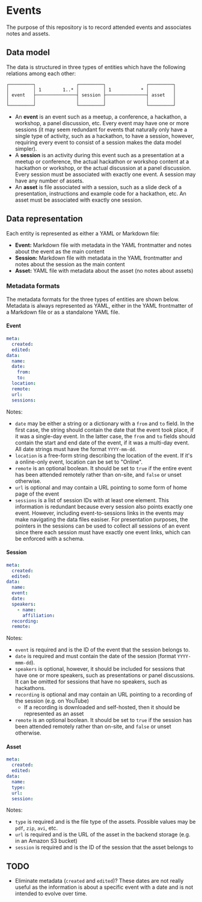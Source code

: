 # Events

The purpose of this repository is to record attended events and associates notes and assets.

## Data model

The data is structured in three types of entities which have the following relations among each other:

```
┌─────────┐               ┌─────────┐               ┌─────────┐
│         │ 1        1..* │         │ 1           * │         │
│ event   ├───────────────┤ session ├───────────────┤ asset   │
│         │               │         │               │         │
└─────────┘               └─────────┘               └─────────┘
```

- An **event** is an event such as a meetup, a conference, a hackathon, a workshop, a panel discussion, etc. Every event may have one or more sessions (it may seem redundant for events that naturally only have a single type of activity, such as a hackathon, to have a session, however, requiring every event to consist of a session makes the data model simpler).
- A **session** is an activity during this event such as a presentation at a meetup or conference, the actual hackathon or workshop content at a hackathon or workshop, or the actual discussion at a panel discussion. Every session must be associated with exactly one event. A session may have any number of assets.
- An **asset** is file associated with a session, such as a slide deck of a presentation, instructions and example code for a hackathon, etc. An asset must be associated with exactly one session.

## Data representation

Each entity is represented as either a YAML or Markdown file:

- **Event:** Markdown file with metadata in the YAML frontmatter and notes about the event as the main content
- **Session:** Markdown file with metadata in the YAML frontmatter and notes about the session as the main content
- **Asset:** YAML file with metadata about the asset (no notes about assets)

### Metadata formats

The metadata formats for the three types of entities are shown below. Metadata is always represented as YAML, either in the YAML frontmatter of a Markdown file or as a standalone YAML file.

#### Event

```yaml
meta:
  created: 
  edited:
data:
  name:
  date:
    from:
    to:
  location:
  remote:
  url:
  sessions:
```

Notes:

- `date` may be either a string or a dictionary with a `from` and `to` field. In the first case, the string should contain the date that the event took place, if it was a single-day event. In the latter case, the `from` and `to` fields should contain the start and end date of the event, if it was a multi-day event. All date strings must have the format `YYYY-mm-dd`.
- `location` is a free-form string describing the location of the event. If it's a online-only event, location can be set to "Online".
- `remote` is an optional boolean. It should be set to `true` if the entire event has been attended remotely rather than on-site, and `false` or unset otherwise.
- `url` is optional and may contain a URL pointing to some form of home page of the event 
- `sessions` is a list of session IDs with at least one element. This information is redundant because every session also points exactly one event. However, including event-to-sessions links in the events may make navigating the data files easiser. For presentation purposes, the pointers in the sessions can be used to collect all sessions of an event since there each session must have exactly one event links, which can be enforced with a schema.

#### Session

```yaml
meta:
  created: 
  edited:
data:
  name:
  event:
  date:
  speakers:
    - name:
      affiliation:
  recording:
  remote:
```

Notes:

- `event` is required and is the ID of the event that the session belongs to.
- `date` is required and must contain the date of the session (format `YYYY-mmm-dd`).
- `speakers` is optional, however, it should be included for sessions that have one or more speakers, such as presentations or panel discussions. It can be omitted for sessions that have no speakers, such as hackathons.
- `recording` is optional and may contain an URL pointing to a recording of the session (e.g. on YouTube)
  - If a recording is downloaded and self-hosted, then it should be represented as an asset
- `remote` is an optional boolean. It should be set to `true` if the session has been attended remotely rather than on-site, and `false` or unset otherwise.

#### Asset

```yaml
meta:
  created: 
  edited:
data:
  name:
  type:
  url:
  session:
```

Notes:

- `type` is required and is the file type of the assets. Possible values may be `pdf`, `zip`, `avi`, etc.
- `url` is required and is the URL of the asset in the backend storage (e.g. in an Amazon S3 bucket)
- `session` is required and is the ID of the session that the asset belongs to

## TODO

- Eliminate metadata (`created` and `edited`)? These dates are not really useful as the information is about a specific event with a date and is not intended to evolve over time.
